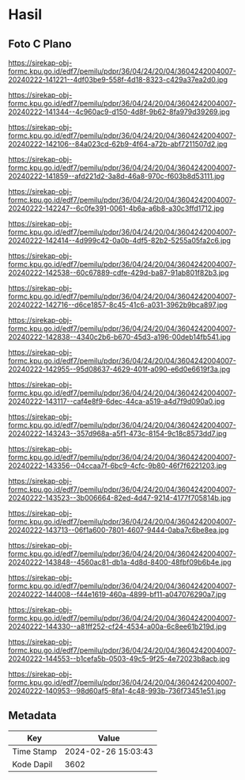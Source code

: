 # Hasil

## Foto C Plano

https://sirekap-obj-formc.kpu.go.id/edf7/pemilu/pdpr/36/04/24/20/04/3604242004007-20240222-141221--4df03be9-558f-4d18-8323-c429a37ea2d0.jpg

https://sirekap-obj-formc.kpu.go.id/edf7/pemilu/pdpr/36/04/24/20/04/3604242004007-20240222-141344--4c960ac9-d150-4d8f-9b62-8fa979d39269.jpg

https://sirekap-obj-formc.kpu.go.id/edf7/pemilu/pdpr/36/04/24/20/04/3604242004007-20240222-142106--84a023cd-62b9-4f64-a72b-abf7211507d2.jpg

https://sirekap-obj-formc.kpu.go.id/edf7/pemilu/pdpr/36/04/24/20/04/3604242004007-20240222-141859--afd221d2-3a8d-46a8-970c-f603b8d53111.jpg

https://sirekap-obj-formc.kpu.go.id/edf7/pemilu/pdpr/36/04/24/20/04/3604242004007-20240222-142247--6c0fe391-0061-4b6a-a6b8-a30c3ffd1712.jpg

https://sirekap-obj-formc.kpu.go.id/edf7/pemilu/pdpr/36/04/24/20/04/3604242004007-20240222-142414--4d999c42-0a0b-4df5-82b2-5255a05fa2c6.jpg

https://sirekap-obj-formc.kpu.go.id/edf7/pemilu/pdpr/36/04/24/20/04/3604242004007-20240222-142538--60c67889-cdfe-429d-ba87-91ab801f82b3.jpg

https://sirekap-obj-formc.kpu.go.id/edf7/pemilu/pdpr/36/04/24/20/04/3604242004007-20240222-142716--d6ce1857-8c45-41c6-a031-3962b9bca897.jpg

https://sirekap-obj-formc.kpu.go.id/edf7/pemilu/pdpr/36/04/24/20/04/3604242004007-20240222-142838--4340c2b6-b670-45d3-a196-00deb14fb541.jpg

https://sirekap-obj-formc.kpu.go.id/edf7/pemilu/pdpr/36/04/24/20/04/3604242004007-20240222-142955--95d08637-4629-401f-a090-e6d0e6619f3a.jpg

https://sirekap-obj-formc.kpu.go.id/edf7/pemilu/pdpr/36/04/24/20/04/3604242004007-20240222-143117--caf4e8f9-6dec-44ca-a519-a4d7f9d090a0.jpg

https://sirekap-obj-formc.kpu.go.id/edf7/pemilu/pdpr/36/04/24/20/04/3604242004007-20240222-143243--357d968a-a5f1-473c-8154-9c18c8573dd7.jpg

https://sirekap-obj-formc.kpu.go.id/edf7/pemilu/pdpr/36/04/24/20/04/3604242004007-20240222-143356--04ccaa7f-6bc9-4cfc-9b80-46f7f6221203.jpg

https://sirekap-obj-formc.kpu.go.id/edf7/pemilu/pdpr/36/04/24/20/04/3604242004007-20240222-143523--3b006664-82ed-4d47-9214-4177f705814b.jpg

https://sirekap-obj-formc.kpu.go.id/edf7/pemilu/pdpr/36/04/24/20/04/3604242004007-20240222-143713--06f1a600-7801-4607-9444-0aba7c6be8ea.jpg

https://sirekap-obj-formc.kpu.go.id/edf7/pemilu/pdpr/36/04/24/20/04/3604242004007-20240222-143848--4560ac81-db1a-4d8d-8400-48fbf09b6b4e.jpg

https://sirekap-obj-formc.kpu.go.id/edf7/pemilu/pdpr/36/04/24/20/04/3604242004007-20240222-144008--f44e1619-460a-4899-bf11-a047076290a7.jpg

https://sirekap-obj-formc.kpu.go.id/edf7/pemilu/pdpr/36/04/24/20/04/3604242004007-20240222-144330--a81ff252-cf24-4534-a00a-6c8ee61b219d.jpg

https://sirekap-obj-formc.kpu.go.id/edf7/pemilu/pdpr/36/04/24/20/04/3604242004007-20240222-144553--b1cefa5b-0503-49c5-9f25-4e72023b8acb.jpg

https://sirekap-obj-formc.kpu.go.id/edf7/pemilu/pdpr/36/04/24/20/04/3604242004007-20240222-140953--98d60af5-8fa1-4c48-993b-736f73451e51.jpg


## Metadata

| Key        | Value               |
| ---------- | ------------------- |
| Time Stamp | 2024-02-26 15:03:43 |
| Kode Dapil | 3602                |



